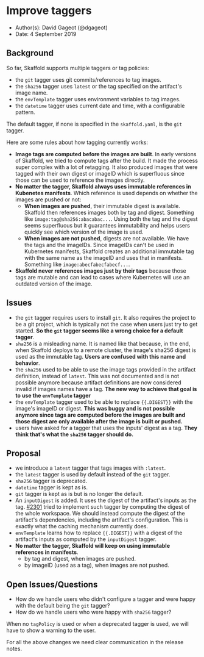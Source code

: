 # Improve taggers

* Author(s): David Gageot (@dgageot)
* Date: 4 September 2019

## Background

So far, Skaffold supports multiple taggers or tag policies:

 + the `git` tagger uses git commits/references to tag images.
 + the `sha256` tagger uses `latest` or the tag specified on the artifact's image name.
 + the `envTemplate` tagger uses environment variables to tag images.
 + the `datetime` tagger uses current date and time, with a configurable pattern.

The default tagger, if none is specified in the `skaffold.yaml`, is the `git` tagger.

Here are some rules about how tagging currently works:

 + **Image tags are computed before the images are built**. In early versions of Skaffold, we tried
   to compute tags after the build. It made the process super complex with a lot of retagging.
   It also produced images that were tagged with their own digest or imageID which is superfluous
   since those can be used to reference the images directly.
 + **No matter the tagger, Skaffold always uses immutable references in Kubenetes manifests**.
   Which reference is used depends on whether the images are pushed or not:
     + **When images are pushed**, their immutable digest is available. Skaffold then references
       images both by tag and digest. Something like `image:tag@sha256:abacabac...`.
       Using both the tag and the digest seems superfluous but it guarantees immutability
       and helps users quickly see which version of the image is used.
     + **When images are not pushed**, digests are not available. We have the tags and the
       imageIDs. Since imageIDs can't be used in Kubernetes manifests, Skaffold creates
       an additional immutable tag with the same name as the imageID and uses that in manifests.
       Something like `image:abecfabecfabecf...`.
 + **Skaffold never references images just by their tags** because those tags are mutable and
   can lead to cases where Kubernetes will use an outdated version of the image.

## Issues

 + the `git` tagger requires users to install `git`. It also requires the project to be
   a git project, which is typically not the case when users just try to get started.
   **So the `git` tagger seems like a wrong choice for a default tagger**.
 + `sha256` is a misleading name. It is named like that because, in the end, when Skaffold
   deploys to a remote cluster, the image's sha256 digest is used as the immutable tag.
   **Users are confused with this name and behavior**.
 + the `sha256` used to be able to use the image tags provided in the artifact definition,
   instead of `latest`. This was not documented and is not possible anymore because artifact
   definitions are now considered invalid if images names have a tag.
   **The new way to achieve that goal is to use the `envTemplate` tagger**
 + the `envTemplate` tagger used to be able to replace `{{.DIGEST}}` with the image's imageID
   or digest. **This was buggy and is not possible anymore since tags are computed before the
   images are built and those digest are only available after the image is built or pushed.**
 + users have asked for a tagger that uses the inputs' digest as a tag. **They think that's
   what the `sha256` tagger should do.**
   
## Proposal

 + we introduce a `latest` tagger that tags images with `:latest`.
 + the `latest` tagger is used by default instead of the `git` tagger.
 + `sha256` tagger is deprecated.
 + `datetime` tagger is kept as is.
 + `git` tagger is kept as is but is no longer the default.
 + An `inputDigest` is added. It uses the digest of the artifact's inputs as the tag.
   [#2301](https://github.com/GoogleContainerTools/skaffold/pull/2301) tried to implement
   such tagger by computing the digest of the whole workspace. We should instead compute
   the digest of the artifact's dependencies, including the artifact's configuration. This
   is exactly what the caching mechanism currently does.
 + `envTemplate` learns how to replace `{{.DIGEST}}` with a digest of the artifact's
    inputs as computed by the `inputDigest` tagger.
 + **No matter the tagger, Skaffold will keep on using immutable references in manifests**.
   + by tag and digest, when images are pushed.
   + by imageID (used as a tag), when images are not pushed.

## Open Issues/Questions

 + How do we handle users who didn't configure a tagger and were happy with the default
   being the `git` tagger?
 + How do we handle users who were happy with `sha256` tagger?

When no `tagPolicy` is used or when a deprecated tagger is used, we will have to
show a warning to the user.

For all the above changes we need clear communication in the release notes.
